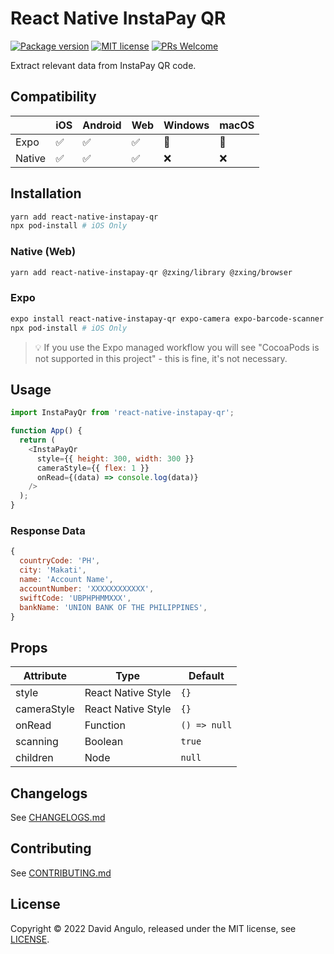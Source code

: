 # React Native InstaPay QR
[![Package version](https://img.shields.io/npm/v/react-native-instapay-qr?style=for-the-badge&labelColor=000000)](https://www.npmjs.com/package/react-native-instapay-qr)
[![MIT license](https://img.shields.io/badge/License-MIT-brightgreen.svg?style=for-the-badge&labelColor=000000)](LICENSE)
[![PRs Welcome](https://img.shields.io/badge/PRs-welcome-hotpink.svg?style=for-the-badge&labelColor=000000)](https://github.com/dcangulo/react-native-instapay-qr/pulls)

Extract relevant data from InstaPay QR code.

## Compatibility
|         | iOS                | Android            | Web                | Windows         | macOS           |
|---------|--------------------|--------------------|--------------------|-----------------|-----------------|
| Expo    | :white_check_mark: | :white_check_mark: | :white_check_mark: | :no_entry_sign: | :no_entry_sign: |
| Native  | :white_check_mark: | :white_check_mark: | :white_check_mark: | :x:             | :x:             |

## Installation
```bash
yarn add react-native-instapay-qr
npx pod-install # iOS Only
```

### Native (Web)
```bash
yarn add react-native-instapay-qr @zxing/library @zxing/browser
```

### Expo
```bash
expo install react-native-instapay-qr expo-camera expo-barcode-scanner
npx pod-install # iOS Only
```
> :bulb: If you use the Expo managed workflow you will see "CocoaPods is not supported in this project" - this is fine, it's not necessary.

## Usage
```js
import InstaPayQr from 'react-native-instapay-qr';

function App() {
  return (
    <InstaPayQr
      style={{ height: 300, width: 300 }}
      cameraStyle={{ flex: 1 }}
      onRead={(data) => console.log(data)}
    />
  );
}
```

### Response Data
```js
{
  countryCode: 'PH',
  city: 'Makati',
  name: 'Account Name',
  accountNumber: 'XXXXXXXXXXXX',
  swiftCode: 'UBPHPHMMXXX',
  bankName: 'UNION BANK OF THE PHILIPPINES',
}
```

## Props
| Attribute   | Type               | Default      |
| ----------- | ------------------ | ------------ |
| style       | React Native Style | `{}`         |
| cameraStyle | React Native Style | `{}`         |
| onRead      | Function           | `() => null` |
| scanning    | Boolean            | `true`       |
| children    | Node               | `null`       |

## Changelogs
See [CHANGELOGS.md](CHANGELOGS.md)

## Contributing
See [CONTRIBUTING.md](CONTRIBUTING.md)
## License
Copyright © 2022 David Angulo, released under the MIT license, see [LICENSE](LICENSE).
